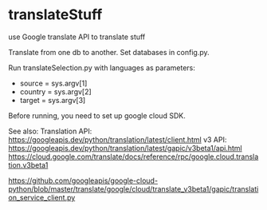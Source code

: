 # translateStuff
use Google translate API to translate stuff 

Translate from one db to another. 
Set databases in config.py. 

Run translateSelection.py with languages as parameters:
- source = sys.argv[1]
- country = sys.argv[2]
- target = sys.argv[3]

Before running, you need to set up google cloud SDK. 

See also:
Translation API: https://googleapis.dev/python/translation/latest/client.html
v3 API: https://googleapis.dev/python/translation/latest/gapic/v3beta1/api.html
https://cloud.google.com/translate/docs/reference/rpc/google.cloud.translation.v3beta1

https://github.com/googleapis/google-cloud-python/blob/master/translate/google/cloud/translate_v3beta1/gapic/translation_service_client.py

